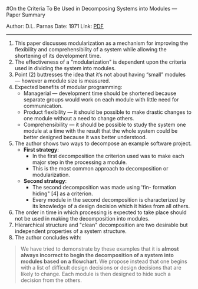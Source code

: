 #On the Criteria To Be Used in Decomposing Systems into Modules — Paper Summary


Author: D.L. Parnas
Date: 1971
Link: [PDF](https://www.win.tue.nl/~wstomv/edu/2ip30/references/criteria_for_modularization.pdf)

-----

1. This paper discusses modularization as a mechanism for improving the flexibility and comprehensibility of a system while allowing the shortening of its development time.
2. The effectiveness of a "modularization" is dependent upon the criteria used in dividing the system into modules.
3. Point (2) buttresses the idea that it’s not about having “small” modules — however a module size is measured.
4. Expected benefits of modular programming:
    * Managerial — development time should be shortened because separate groups would work on each module with little need for communication.
    * Product flexibility — it should be possible to make drastic changes to one module without a need to change others.
    * Comprehensibility — it should be possible to study the system one module at a time with the result that the whole system could be better designed because it was better understood.
4. The author shows two ways to decompose an example software project.
    * **First strategy**:
        * In the first decomposition the criterion used was to make each major step in the processing a module.
        * This is the most common approach to decomposition or modularization.
    * **Second strategy**:
        * The second decomposition was made using 'fin- formation hiding" [4] as a criterion.
        * Every module in the second decomposition is characterized by its knowledge of a design decision which it hides from all others.
5. The order in time in which processing is expected to take place should not be used in making the decomposition into modules.
6. Hierarchical structure and "clean" decomposition are two desirable but independent properties of a system structure.
7. The author concludes with:
> We have tried to demonstrate by these examples that it is **almost always incorrect to begin the decomposition of a system into modules based on a flowchart**. We propose instead that one begins with a list of difficult design decisions or design decisions that are likely to change. Each module is then designed to hide such a decision from the others. 